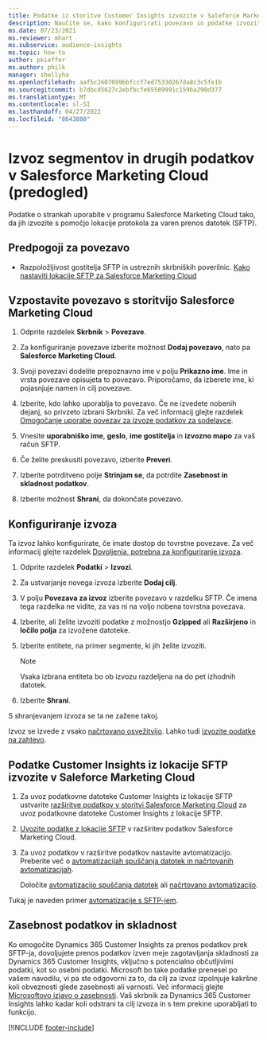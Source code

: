 ```yaml
---
title: Podatke iz storitve Customer Insights izvozite v Saleforce Marketing Cloud
description: Naučite se, kako konfigurirati povezavo in podatke izvoziti v Salesforce Marketing Cloud.
ms.date: 07/23/2021
ms.reviewer: mhart
ms.subservice: audience-insights
ms.topic: how-to
author: pkieffer
ms.author: philk
manager: shellyha
ms.openlocfilehash: aaf5c2607099bbfccf7ed75330267da8c3c5fe1b
ms.sourcegitcommit: b7dbcd5627c2ebfbcfe65589991c159ba290d377
ms.translationtype: MT
ms.contentlocale: sl-SI
ms.lasthandoff: 04/27/2022
ms.locfileid: "8643880"
---
```

# <a name="export-segments-and-other-data-to-salesforce-marketing-cloud-preview"></a>Izvoz segmentov in drugih podatkov v Salesforce Marketing Cloud (predogled)

Podatke o strankah uporabite v programu Salesforce Marketing Cloud tako, da jih izvozite s pomočjo lokacije protokola za varen prenos datotek (SFTP).

## <a name="prerequisites-for-connection"></a>Predpogoji za povezavo

- Razpoložljivost gostitelja SFTP in ustreznih skrbniških poverilnic. [Kako nastaviti lokacije SFTP za Salesforce Marketing Cloud](https://help.salesforce.com/articleView?id=sf.mc_es_configure_enhanced_ftp.htm&type=5) 

## <a name="set-up-the-connection-to-salesforce-marketing-cloud"></a>Vzpostavite povezavo s storitvijo Salesforce Marketing Cloud

1. Odprite razdelek **Skrbnik** > **Povezave**.

1. Za konfiguriranje povezave izberite možnost **Dodaj povezavo**, nato pa **Salesforce Marketing Cloud**.

1. Svoji povezavi dodelite prepoznavno ime v polju **Prikazno ime**. Ime in vrsta povezave opisujeta to povezavo. Priporočamo, da izberete ime, ki pojasnjuje namen in cilj povezave.

1. Izberite, kdo lahko uporablja to povezavo. Če ne izvedete nobenih dejanj, so privzeto izbrani Skrbniki. Za več informacij glejte razdelek [Omogočanje uporabe povezav za izvoze podatkov za sodelavce](connections.md#allow-contributors-to-use-a-connection-for-exports).

1. Vnesite **uporabniško ime**, **geslo**, **ime gostitelja** in **izvozno mapo** za vaš račun SFTP.

1. Če želite preskusiti povezavo, izberite **Preveri**.

1. Izberite potrditveno polje **Strinjam se**, da potrdite **Zasebnost in skladnost podatkov**.

1. Izberite možnost **Shrani**, da dokončate povezavo.

## <a name="configure-an-export"></a>Konfiguriranje izvoza

Ta izvoz lahko konfigurirate, če imate dostop do tovrstne povezave. Za več informacij glejte razdelek [Dovoljenja, potrebna za konfiguriranje izvoza](export-destinations.md#set-up-a-new-export).

1. Odprite razdelek **Podatki** > **Izvozi**.

1. Za ustvarjanje novega izvoza izberite **Dodaj cilj**.

1. V polju **Povezava za izvoz** izberite povezavo v razdelku SFTP. Če imena tega razdelka ne vidite, za vas ni na voljo nobena tovrstna povezava.

1. Izberite, ali želite izvoziti podatke z možnostjo **Gzipped** ali **Razširjeno** in **ločilo polja** za izvožene datoteke.

1. Izberite entitete, na primer segmente, ki jih želite izvoziti.

   > [!NOTE]
   > Vsaka izbrana entiteta bo ob izvozu razdeljena na do pet izhodnih datotek. 

1. Izberite **Shrani**.

S shranjevanjem izvoza se ta ne zažene takoj.

Izvoz se izvede z vsako [načrtovano osvežitvijo](system.md#schedule-tab). Lahko tudi [izvozite podatke na zahtevo](export-destinations.md#run-exports-on-demand). 

## <a name="import-customer-insights-data-from-sftp-location-to-salesforce-marketing-cloud"></a>Podatke Customer Insights iz lokacije SFTP izvozite v Saleforce Marketing Cloud

1. Za uvoz podatkovne datoteke Customer Insights iz lokacije SFTP ustvarite [razširitve podatkov v storitvi Salesforce Marketing Cloud](https://help.salesforce.com/articleView?id=sf.mc_es_create_data_extension.htm&type=5) za uvoz podatkovne datoteke Customer Insights z lokacije SFTP.

2. [Uvozite podatke z lokacije SFTP](https://help.salesforce.com/articleView?id=sf.mc_es_import_data_extension_classic.htm&type=5) v razširitev podatkov Salesforce Marketing Cloud. 

3. Za uvoz podatkov v razširitve podatkov nastavite avtomatizacijo. Preberite več o [avtomatizacijah spuščanja datotek in načrtovanih avtomatizacijah](https://help.salesforce.com/articleView?id=sf.mc_as_triggered_automations.htm&type=5).

   Določite [avtomatizacijo spuščanja datotek](https://help.salesforce.com/articleView?id=sf.mc_as_define_a_triggered_automation.htm&type=5) ali  [načrtovano avtomatizacijo](https://help.salesforce.com/articleView?id=sf.mc_as_define_a_scheduled_automation.htm&type=5). 

Tukaj je naveden primer [avtomatizacije s SFTP-jem](https://help.salesforce.com/articleView?id=sf.mc_as_ftp_and_triggered_automation_scenario.htm&type=5).

## <a name="data-privacy-and-compliance"></a>Zasebnost podatkov in skladnost

Ko omogočite Dynamics 365 Customer Insights za prenos podatkov prek SFTP-ja, dovoljujete prenos podatkov izven meje zagotavljanja skladnosti za Dynamics 365 Customer Insights, vključno s potencialno občutljivimi podatki, kot so osebni podatki. Microsoft bo take podatke prenesel po vašem navodilu, vi pa ste odgovorni za to, da cilj za izvoz izpolnjuje kakršne koli obveznosti glede zasebnosti ali varnosti. Več informacij glejte [Microsoftovo izjavo o zasebnosti](https://go.microsoft.com/fwlink/?linkid=396732).
Vaš skrbnik za Dynamics 365 Customer Insights lahko kadar koli odstrani ta cilj izvoza in s tem prekine uporabljati to funkcijo.

[!INCLUDE [footer-include](includes/footer-banner.md)]
